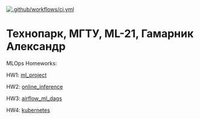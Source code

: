 [![.github/workflows/ci.yml](https://github.com/made-mlops-2022/alexander_gamarnik/actions/workflows/ci.yaml/badge.svg)](https://github.com/made-mlops-2022/alexander_gamarnik/actions/workflows/ci.yaml)

Технопарк, МГТУ, ML-21, Гамарник Александр
===================================

MLOps Homeworks:

HW1: [ml_project](https://github.com/made-mlops-2022/alexander_gamarnik/tree/homework1)

HW2: [online_inference](https://github.com/made-mlops-2022/alexander_gamarnik/tree/homework2/online_inference)

HW3: [airflow_ml_dags](https://github.com/made-mlops-2022/alexander_gamarnik/tree/homework3/airflow_ml_dags)

HW4: [kubernetes](https://github.com/made-mlops-2022/alexander_gamarnik/tree/homework4/kubernetes)